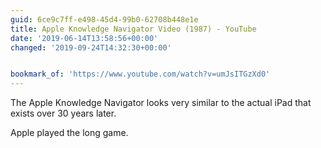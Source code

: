 ```yaml
---
guid: 6ce9c7ff-e498-45d4-99b0-62708b448e1e
title: Apple Knowledge Navigator Video (1987) - YouTube
date: '2019-06-14T13:58:56+00:00'
changed: '2019-09-24T14:32:30+00:00'


bookmark_of: 'https://www.youtube.com/watch?v=umJsITGzXd0'
---
```


The Apple Knowledge Navigator looks very similar to the actual iPad that exists over 30 years later.

Apple played the long game. 
